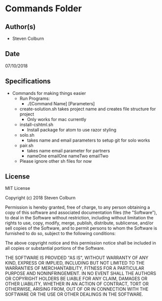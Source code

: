 # Commands Folder

## Author(s)

  * Steven Colburn

## Date

07/10/2018

## Specifications

  * Commands for making things easier
    * Run Programs:
      * ./[Command Name] [Parameters]
    * create-solution.sh takes project name and creates file structure for project
      * Only works for mac currently
    * install-cshtml.sh
      * Install package for atom to use razor styling
    * solo.sh
      * takes name and email parameters to setup git for solo works
    * pair.sh
      * takes name email parameter for partners
      * nameOne emailOne nameTwo emailTwo
    * Please ignore other sh files for now

## License

MIT License

Copyright (c) 2018 Steven Colburn

Permission is hereby granted, free of charge, to any person obtaining a copy
of this software and associated documentation files (the "Software"), to deal
in the Software without restriction, including without limitation the rights
to use, copy, modify, merge, publish, distribute, sublicense, and/or sell
copies of the Software, and to permit persons to whom the Software is
furnished to do so, subject to the following conditions:

The above copyright notice and this permission notice shall be included in all
copies or substantial portions of the Software.

THE SOFTWARE IS PROVIDED "AS IS", WITHOUT WARRANTY OF ANY KIND, EXPRESS OR
IMPLIED, INCLUDING BUT NOT LIMITED TO THE WARRANTIES OF MERCHANTABILITY,
FITNESS FOR A PARTICULAR PURPOSE AND NONINFRINGEMENT. IN NO EVENT SHALL THE
AUTHORS OR COPYRIGHT HOLDERS BE LIABLE FOR ANY CLAIM, DAMAGES OR OTHER
LIABILITY, WHETHER IN AN ACTION OF CONTRACT, TORT OR OTHERWISE, ARISING FROM,
OUT OF OR IN CONNECTION WITH THE SOFTWARE OR THE USE OR OTHER DEALINGS IN THE
SOFTWARE.

